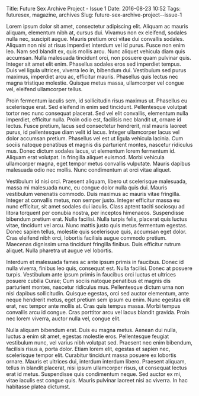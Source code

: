 Title: Future Sex Archive Project - Issue 1
Date: 2016-08-23 10:52
Tags: futuresex, magazine, archives
Slug: future-sex-archive-project--issue-1

Lorem ipsum dolor sit amet, consectetur adipiscing elit. Aliquam ac mauris aliquam, elementum nibh at, cursus dui. Vivamus non ex eleifend, sodales nulla nec, suscipit augue. Mauris pretium orci vitae dui convallis sodales. Aliquam non nisi at risus imperdiet interdum vel id purus. Fusce non enim leo. Nam sed blandit ex, quis mollis arcu. Nunc aliquet vehicula diam quis accumsan. Nulla malesuada tincidunt orci, non posuere quam pulvinar quis. Integer sit amet elit enim. Phasellus sodales eros sed imperdiet tempus. Duis vel ligula ultrices, viverra leo in, bibendum dui. Vestibulum sed purus maximus, imperdiet arcu ac, efficitur mauris. Phasellus quis lectus nec magna tristique molestie. Quisque metus massa, ullamcorper vel congue vel, eleifend ullamcorper tellus.

<!--more-->

Proin fermentum iaculis sem, id sollicitudin risus maximus ut. Phasellus eu scelerisque erat. Sed eleifend in enim sed tincidunt. Pellentesque volutpat tortor nec nunc consequat placerat. Sed vel elit convallis, elementum nulla imperdiet, efficitur nulla. Proin odio est, facilisis nec blandit ut, ornare id lectus. Fusce pretium, lacus sed consectetur hendrerit, nisl mauris laoreet purus, id pellentesque diam velit id lacus. Integer ullamcorper lacus vel dolor accumsan pretium. Phasellus vel est ut ligula vehicula lacinia. Cum sociis natoque penatibus et magnis dis parturient montes, nascetur ridiculus mus. Donec dictum sodales lacus, ut elementum lorem fermentum id. Aliquam erat volutpat. In fringilla aliquet euismod. Morbi vehicula ullamcorper magna, eget tempor metus convallis vulputate. Mauris dapibus malesuada odio nec mollis. Nunc condimentum at orci vitae aliquet.

Vestibulum id nisi orci. Praesent aliquam, libero ut scelerisque malesuada, massa mi malesuada nunc, eu congue dolor nulla quis dui. Mauris vestibulum venenatis commodo. Duis maximus ac mauris vitae fringilla. Integer at convallis metus, non semper justo. Integer efficitur massa eu nunc efficitur, sit amet sodales dui iaculis. Class aptent taciti sociosqu ad litora torquent per conubia nostra, per inceptos himenaeos. Suspendisse bibendum pretium erat. Nulla facilisi. Nulla turpis felis, placerat quis luctus vitae, tincidunt vel arcu. Nunc mattis justo quis metus fermentum egestas. Donec sapien tellus, molestie quis scelerisque quis, accumsan eget dolor. Cras eleifend nibh orci, lobortis facilisis augue commodo pretium. Maecenas dignissim urna tincidunt fringilla finibus. Duis efficitur rutrum aliquet. Nulla pharetra ut augue vel lobortis.

Interdum et malesuada fames ac ante ipsum primis in faucibus. Donec id nulla viverra, finibus leo quis, consequat est. Nulla facilisi. Donec at posuere turpis. Vestibulum ante ipsum primis in faucibus orci luctus et ultrices posuere cubilia Curae; Cum sociis natoque penatibus et magnis dis parturient montes, nascetur ridiculus mus. Pellentesque dictum urna non nisl dapibus sollicitudin. Quisque egestas, orci sed auctor elementum, ante neque hendrerit metus, eget pretium sem ipsum eu enim. Nunc egestas elit erat, nec tempor ante mollis at. Cras quis tempus massa. Morbi tempus convallis arcu id congue. Cras porttitor arcu vel lacus blandit gravida. Proin nec lorem viverra, auctor nulla vel, congue elit.

Nulla aliquam bibendum erat. Duis eu magna metus. Aenean dui nulla, luctus a enim sit amet, egestas molestie eros. Pellentesque feugiat vestibulum nunc, vel varius nibh volutpat sed. Praesent nec enim bibendum, facilisis risus a, porta dolor. Etiam lorem elit, egestas et sapien nec, scelerisque tempor elit. Curabitur tincidunt massa posuere ex lobortis ornare. Mauris et ultrices dui, interdum interdum libero. Praesent aliquam, tellus in blandit placerat, nisi ipsum ullamcorper risus, ut consequat lectus erat id metus. Suspendisse quis condimentum neque. Sed auctor ex mi, vitae iaculis est congue quis. Mauris pulvinar laoreet nisi ac viverra. In hac habitasse platea dictumst. 
